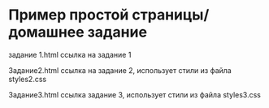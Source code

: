 # Пример простой страницы/домашнее задание
<p>задание 1.html ссылка на задание 1</p>
<p>Задание2.html ссылка на задание 2, использует стили из файла styles2.css</p>
<p>Задание3.html ссылка задание 3, использует стили из файла styles3.css</p>
